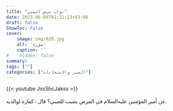 ```yaml
---
title: "ثواب مرض الصبي"
date: 2023-06-04T01:21:13+03:00
draft: false
ShowToc: False
cover:
    image: img/020.jpg
    alt: 'صورة'
    caption: ''
#    hidden: false
summary: 
tags: [""]
categories: ["الصبر والامتحانات"]
---
```

{{< youtube Jxs5hcJakss >}}  
 <br>
عن أمير المؤمنين عليه‌السلام في المرض يصيب للصبي؟
قال : كفارة لوالديه.


